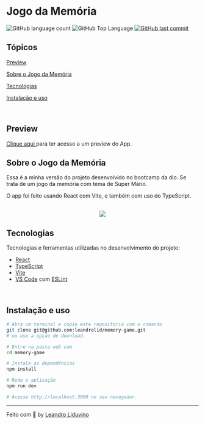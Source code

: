 # Jogo da Memória

<p>
  <img alt="GitHub language count" src="https://img.shields.io/github/languages/count/leandrolid/memory-game?color=6E40C9&style=flat-square">
  <img alt="GitHub Top Language" src="https://img.shields.io/github/languages/top/leandrolid/memory-game?color=6E40C9&style=flat-square">
  <a href="https://github.com/leandrolid/memory-game/commits/main">
    <img alt="GitHub last commit" src="https://img.shields.io/github/last-commit/leandrolid/memory-game?color=6E40C9&style=flat-square">
  </a>
</p>

## Tópicos 

[Preview](#preview)

[Sobre o Jogo da Memória](#sobre-o-jogo-da-memória)

[Tecnologias](#tecnologias)

[Instalação e uso](#instalação-e-uso)

<br>

## Preview

<a title="Jogo da Memória" href="http://leandrolid.github.io/memory-game" >Clique aqui </a> para ter acesso a um  preview do App.

## Sobre o Jogo da Memória

Essa é a minha versão do projeto desenvolvido no bootcamp da dio. Se trata de um jogo da memória com tema de Super Mário.

O app foi feito usando React com Vite, e também com uso do TypeScript.
<br>
<br>

<p align="center">
<img src=".github/app_image.png" src="Imagem do aplicativo de feedback" />
</p>

## Tecnologias

Tecnologias e ferramentas utilizadas no desenvolvimento do projeto:

- [React](https://reactjs.org/)
- [TypeScript](https://www.typescriptlang.org/)
- [Vite](https://vitejs.dev/)
- [VS Code](https://code.visualstudio.com/) com [ESLint](https://eslint.org/)

<br>

## Instalação e uso

```bash
# Abra um terminal e copie este repositório com o comando
git clone git@github.com:leandrolid/memory-game.git
# ou use a opção de download.

# Entre na pasta web com 
cd memory-game

# Instale as dependências
npm install

# Rode o aplicação
npm run dev

# Acesse http://localhost:3000 no seu navagador.
```


---

Feito com :purple_heart: by [Leandro Liduvino](https://github.com/leandrolid)